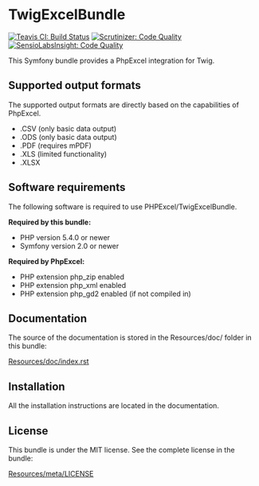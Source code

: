# TwigExcelBundle

[![Teavis CI: Build Status](https://travis-ci.org/MewesK/TwigExcelBundle.png?branch=master)](https://travis-ci.org/MewesK/TwigExcelBundle)
[![Scrutinizer: Code Quality](https://scrutinizer-ci.com/g/MewesK/TwigExcelBundle/badges/quality-score.png?b=master)](https://scrutinizer-ci.com/g/MewesK/TwigExcelBundle/?branch=master)
[![SensioLabsInsight: Code Quality](https://insight.sensiolabs.com/projects/283cfe57-6ee4-4102-8fff-da3f6e668e8f/mini.png)](https://insight.sensiolabs.com/projects/283cfe57-6ee4-4102-8fff-da3f6e668e8f)

This Symfony bundle provides a PhpExcel integration for Twig.

## Supported output formats

The supported output formats are directly based on the capabilities of PhpExcel.

 * .CSV (only basic data output)
 * .ODS (only basic data output)
 * .PDF (requires mPDF)
 * .XLS (limited functionality)
 * .XLSX 

## Software requirements

The following software is required to use PHPExcel/TwigExcelBundle.

**Required by this bundle:**

 * PHP version 5.4.0 or newer
 * Symfony version 2.0 or newer

**Required by PhpExcel:**

 * PHP extension php_zip enabled
 * PHP extension php_xml enabled
 * PHP extension php_gd2 enabled (if not compiled in)

## Documentation

The source of the documentation is stored in the Resources/doc/ folder in this bundle:
    
[Resources/doc/index.rst](https://github.com/MewesK/TwigExcelBundle/blob/master/Resources/doc/index.rst)

## Installation

All the installation instructions are located in the documentation.

## License

This bundle is under the MIT license. See the complete license in the bundle:

[Resources/meta/LICENSE](https://github.com/MewesK/TwigExcelBundle/blob/master/Resources/meta/LICENSE)
